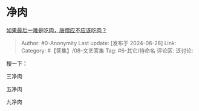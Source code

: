# 净肉
[如果最后一难是吃肉，唐僧应不应该吃肉？](https://www.zhihu.com/question/655954766/answer/3545320704)

> Author: #0-Anonymity
> Last update: [发布于 2024-06-28]
> Link:
> Category: #【答集】/08-文艺答集 
> Tag: #6-其它/待命名 
> 评论区:
> 泛讨论:

搜一下：

三净肉

五净肉

九净肉
